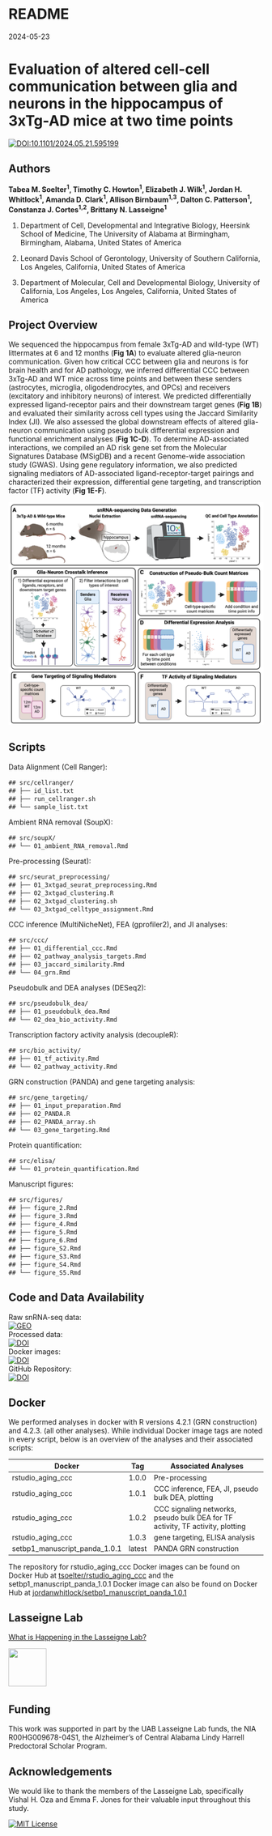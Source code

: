 README
================
2024-05-23

# Evaluation of altered cell-cell communication between glia and neurons in the hippocampus of 3xTg-AD mice at two time points

[![DOI:10.1101/2024.05.21.595199](http://img.shields.io/badge/DOI-10.1101/2024.05.21.595199-B31B1B.svg)](https://doi.org/10.1101/2024.05.21.595199)

## Authors

**Tabea M. Soelter<sup>1</sup>, Timothy C. Howton<sup>1</sup>, Elizabeth
J. Wilk<sup>1</sup>, Jordan H. Whitlock<sup>1</sup>, Amanda D.
Clark<sup>1</sup>, Allison Birnbaum<sup>1,3</sup>, Dalton C.
Patterson<sup>1</sup>, Constanza J. Cortes<sup>1,2</sup>, Brittany N.
Lasseigne<sup>1</sup>**

1.  Department of Cell, Developmental and Integrative Biology, Heersink
    School of Medicine, The University of Alabama at Birmingham,
    Birmingham, Alabama, United States of America

2.  Leonard Davis School of Gerontology, University of Southern
    California, Los Angeles, California, United States of America

3.  Department of Molecular, Cell and Developmental Biology, University
    of California, Los Angeles, Los Angeles, California, United States
    of America

## Project Overview

We sequenced the hippocampus from female 3xTg-AD and wild-type (WT)
littermates at 6 and 12 months (**Fig 1A**) to evaluate altered
glia-neuron communication. Given how critical CCC between glia and
neurons is for brain health and for AD pathology, we inferred
differential CCC between 3xTg-AD and WT mice across time points and
between these senders (astrocytes, microglia, oligodendrocytes, and
OPCs) and receivers (excitatory and inhibitory neurons) of interest. We
predicted differentially expressed ligand-receptor pairs and their
downstream target genes (**Fig 1B**) and evaluated their similarity
across cell types using the Jaccard Similarity Index (JI). We also
assessed the global downstream effects of altered glia-neuron
communication using pseudo bulk differential expression and functional
enrichment analyses (**Fig 1C-D**). To determine AD-associated
interactions, we compiled an AD risk gene set from the Molecular
Signatures Database (MSigDB) and a recent Genome-wide association study
(GWAS). Using gene regulatory information, we also predicted signaling
mediators of AD-associated ligand-receptor-target pairings and
characterized their expression, differential gene targeting, and
transcription factor (TF) activity (**Fig 1E-F**).

![alt text](results/final_outputs/01_figures/figure1.png)

## Scripts

Data Alignment (Cell Ranger):

    ## src/cellranger/
    ## ├── id_list.txt
    ## ├── run_cellranger.sh
    ## └── sample_list.txt

Ambient RNA removal (SoupX):

    ## src/soupX/
    ## └── 01_ambient_RNA_removal.Rmd

Pre-processing (Seurat):

    ## src/seurat_preprocessing/
    ## ├── 01_3xtgad_seurat_preprocessing.Rmd
    ## ├── 02_3xtgad_clustering.R
    ## ├── 02_3xtgad_clustering.sh
    ## └── 03_3xtgad_celltype_assignment.Rmd

CCC inference (MultiNicheNet), FEA (gprofiler2), and JI analyses:

    ## src/ccc/
    ## ├── 01_differential_ccc.Rmd
    ## ├── 02_pathway_analysis_targets.Rmd
    ## ├── 03_jaccard_similarity.Rmd
    ## └── 04_grn.Rmd

Pseudobulk and DEA analyses (DESeq2):

    ## src/pseudobulk_dea/
    ## ├── 01_pseudobulk_dea.Rmd
    ## └── 02_dea_bio_activity.Rmd

Transcription factory activity analysis (decoupleR):

    ## src/bio_activity/
    ## ├── 01_tf_activity.Rmd
    ## └── 02_pathway_activity.Rmd

GRN construction (PANDA) and gene targeting analysis:

    ## src/gene_targeting/
    ## ├── 01_input_preparation.Rmd
    ## ├── 02_PANDA.R
    ## ├── 02_PANDA_array.sh
    ## └── 03_gene_targeting.Rmd

Protein quantification:

    ## src/elisa/
    ## └── 01_protein_quantification.Rmd

Manuscript figures:

    ## src/figures/
    ## ├── figure_2.Rmd
    ## ├── figure_3.Rmd
    ## ├── figure_4.Rmd
    ## ├── figure_5.Rmd
    ## ├── figure_6.Rmd
    ## ├── figure_S2.Rmd
    ## ├── figure_S3.Rmd
    ## ├── figure_S4.Rmd
    ## └── figure_S5.Rmd

## Code and Data Availability

Raw snRNA-seq data:  
[![GEO](https://img.shields.io/badge/GEO-GSE261596-mediumseagreen.svg)](https://www.ncbi.nlm.nih.gov/geo/query/acc.cgi?&acc=GSE261596)  
Processed data:  
[![DOI](https://img.shields.io/badge/DOI-10.5281/zenodo.11043321-blue)](https://zenodo.org/records/11043321)  
Docker images:  
[![DOI](https://img.shields.io/badge/DOI-10.5281/zenodo.11042577-blue)](https://zenodo.org/records/11042577)  
GitHub Repository:  
[![DOI](https://img.shields.io/badge/DOI-10.5281/zenodo.11040825-blue)](https://zenodo.org/records/11040825)

## Docker

We performed analyses in docker with R versions 4.2.1 (GRN construction)
and 4.2.3. (all other analyses). While individual Docker image tags are
noted in every script, below is an overview of the analyses and their
associated scripts:

| Docker                        | Tag    | Associated Analyses                                                            |
|-------------------------------|--------|--------------------------------------------------------------------------------|
| rstudio_aging_ccc             | 1.0.0  | Pre-processing                                                                 |
| rstudio_aging_ccc             | 1.0.1  | CCC inference, FEA, JI, pseudo bulk DEA, plotting                              |
| rstudio_aging_ccc             | 1.0.2  | CCC signaling networks, pseudo bulk DEA for TF activity, TF activity, plotting |
| rstudio_aging_ccc             | 1.0.3  | gene targeting, ELISA analysis                                                 |
| setbp1_manuscript_panda_1.0.1 | latest | PANDA GRN construction                                                         |

The repository for rstudio_aging_ccc Docker images can be found on
Docker Hub at
[tsoelter/rstudio_aging_ccc](https://hub.docker.com/r/tsoelter/rstudio_aging_ccc/tags)
and the setbp1_manuscript_panda_1.0.1 Docker image can also be found on
Docker Hub at
[jordanwhitlock/setbp1_manuscript_panda_1.0.1](https://hub.docker.com/r/jordanwhitlock/setbp1_manuscript_panda_1.0.1/tags)

## Lasseigne Lab

[What is Happening in the Lasseigne Lab?](https://www.lasseigne.org/)

<img src="https://www.lasseigne.org/img/main/lablogo.png" width="75" height="75">

## Funding

This work was supported in part by the UAB Lasseigne Lab funds, the NIA
R00HG009678-04S1, the Alzheimer’s of Central Alabama Lindy Harrell
Predoctoral Scholar Program.

## Acknowledgements

We would like to thank the members of the Lasseigne Lab, specifically
Vishal H. Oza and Emma F. Jones for their valuable input throughout this
study.

[![MIT
License](https://img.shields.io/badge/License-MIT-green.svg)](https://choosealicense.com/licenses/mit/)
